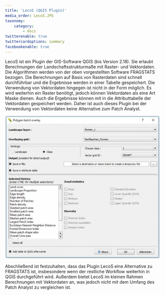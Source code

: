 ```yaml
---
title: 'LecoS (QGIS Plugin)'
media_order: LecoS.JPG
taxonomy:
    category:
        - docs
twitterenable: true
twittercardoptions: summary
facebookenable: true
---
```


LecoS ist ein Plugin der GIS-Software QGIS (bis Version 2.18). Sie erlaubt Berechnungen der Landschaftsstrukturmaße mit Raster- und Vektordaten. Die Algorithmen werden von der oben vorgestellten Software FRAGSTATS bezogen. 
Die Berechnungen auf Basis von Rasterdaten sind schnell durchführbar und die Ergebnisse werden in einer Tabelle gespeichert. Die Verwendung von Vektordaten hingegen ist nicht in der Form möglich. Es wird weiterhin ein Raster benötigt, jedoch können Vektordaten als eine Art Maske dienen. Auch die Ergebnisse können mit in die Attributtabelle der Vektordaten gespeichert werden. Daher ist auch dieses Plugin bei der Verwendung von Vektordaten keine Alternative zum Patch Analyst.

![LecoS!](LecoS.JPG?lightbox=800&classes=caption "Abb. 14: LecoS - Landscape vector overlay (QGIS Plugin)")

Abschließend ist festzuhalten, dass das Plugin LecoS eine Alternative zu FRAGSTATS ist, insbesondere wenn der restliche Workflow weiterhin in QGIS durchgeführt wird. Außerdem bietet LecoS im kleinen Rahmen Berechnungen mit Vektordaten an, was jedoch nicht mit dem Umfang des Patch Analyst zu vergleichen ist.